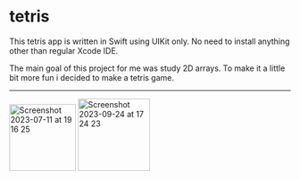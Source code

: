 # tetris

This tetris app is written in Swift using UIKit only.
No need to install anything other than regular Xcode IDE.

The main goal of this project for me was study 2D arrays. To make it a little bit more fun i decided to make a tetris game.

------

<img width="119" alt="Screenshot 2023-07-11 at 19 16 25" src="https://github.com/BMilliet/tetris/assets/39925357/6b03da60-0404-4715-a554-1559233ca4e3">

<img width="129" alt="Screenshot 2023-09-24 at 17 24 23" src="https://github.com/BMilliet/tetris/assets/39925357/25f52844-4fbc-48fa-a7b7-8766eae6d9bb">
